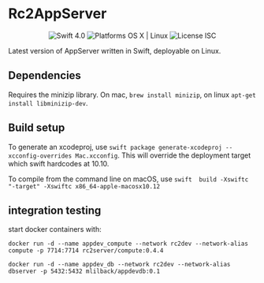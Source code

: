 # Rc2AppServer

<p align="center">

<img alt="Swift 4.0" src="https://img.shields.io/badge/Swift-4.0-orange.svg?style=flat" style="max-width:100%;">

<img alt="Platforms OS X | Linux" src="https://img.shields.io/badge/Platforms-OS%20X%20%7C%20Linux%20-lightgray.svg?style=flat" style="max-width:100%;">

<img alt="License ISC" src="https://img.shields.io/badge/License-ISC-lightgrey.svg?style=flat" style="max-width:100%;">

</p>

Latest version of AppServer written in Swift, deployable on Linux.

## Dependencies

Requires the minizip library. On mac, `brew install minizip`, on linux `apt-get install libminizip-dev`.

## Build setup

To generate an xcodeproj, use `swift package generate-xcodeproj --xcconfig-overrides Mac.xcconfig`. This will override the deployment target which swift hardcodes at 10.10.

To compile from the command line on macOS, use `swift  build -Xswiftc "-target" -Xswiftc x86_64-apple-macosx10.12`

## integration testing

start docker containers with:

`docker run -d --name appdev_compute --network rc2dev --network-alias compute -p 7714:7714 rc2server/compute:0.4.4`

`docker run -d --name appdev_db --network rc2dev --network-alias dbserver -p 5432:5432 mlilback/appdevdb:0.1`

